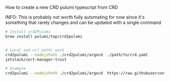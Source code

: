 How to create a new CRD pulumi typescript from CRD

INFO: This is probably not worth fully automating for now since it's something that rarely changes and can be updated with a single command

```sh
# Install crd2Pulumi
brew install pulumi/tap/crd2pulumi


# Local and url paths work
crd2pulumi --nodejsPath ./crd2pulumi/argocd  ./path/to/crd.yaml
jetstack/cert-manager-trust

# Example
crd2pulumi --nodejsPath ./crd2pulumi/argocd  https://raw.githubusercontent.com/argoproj/argo-cd/stable/manifests/install.yaml
```

<!--

Argo CD
https://raw.githubusercontent.com/argoproj/argo-cd/stable/manifests/install.yaml

Cert Manager
https://github.com/cert-manager/cert-manager/releases/download/v1.8.0/cert-manager.crds.yaml

 -->
